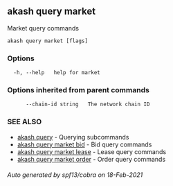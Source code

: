 ## akash query market

Market query commands

```
akash query market [flags]
```

### Options

```
  -h, --help   help for market
```

### Options inherited from parent commands

```
      --chain-id string   The network chain ID
```

### SEE ALSO

* [akash query](akash_query.md)	 - Querying subcommands
* [akash query market bid](akash_query_market_bid.md)	 - Bid query commands
* [akash query market lease](akash_query_market_lease.md)	 - Lease query commands
* [akash query market order](akash_query_market_order.md)	 - Order query commands

###### Auto generated by spf13/cobra on 18-Feb-2021
